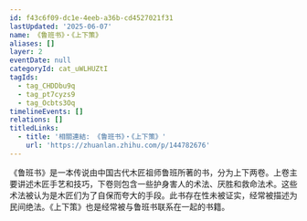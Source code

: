 ```yaml
---
id: f43c6f09-dc1e-4eeb-a36b-cd4527021f31
lastUpdated: '2025-06-07'
name: 《鲁班书》・《上下策》
aliases: []
layer: 2
eventDate: null
categoryId: cat_uWLHUZtI
tagIds:
  - tag_CHDDbu9q
  - tag_pt7cyzs9
  - tag_Ocbts3Oq
timelineEvents: []
relations: []
titledLinks:
  - title: '相關連結: 《鲁班书》・《上下策》'
    url: 'https://zhuanlan.zhihu.com/p/144782676'
---
```

《鲁班书》是一本传说由中国古代木匠祖师鲁班所著的书，分为上下两卷。上卷主要讲述木匠手艺和技巧，下卷则包含一些护身害人的术法、厌胜和救命法术。这些术法被认为是木匠们为了自保而夸大的手段。此书存在性未被证实，经常被描述为民间绝法。《上下策》也是经常被与鲁班书联系在一起的书籍。
